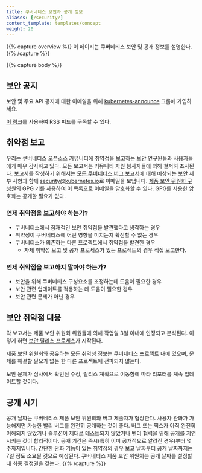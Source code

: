 ```yaml
---
title: 쿠버네티스 보안과 공개 정보
aliases: [/security/]
content_template: templates/concept
weight: 20
---
```


{{% capture overview %}}
이 페이지는 쿠버네티스 보안 및 공개 정보를 설명한다.
{{% /capture %}}

{{% capture body %}}
## 보안 공지

보안 및 주요 API 공지에 대한 이메일을 위해 [kubernetes-announce](https://groups.google.com/forum/#!forum/kubernetes-announce) 그룹에 가입하세요.

[이 링크](https://groups.google.com/forum/feed/kubernetes-announce/msgs/rss_v2_0.xml?num=50)를 사용하여 RSS 피드를 구독할 수 있다. 
## 취약점 보고

우리는 쿠버네티스 오픈소스 커뮤니티에 취약점을 보고하는 보안 연구원들과 사용자들에게 매우 감사하고 있다. 모든 보고서는 커뮤니티 자원 봉사자들에 의해 철저히 조사된다.
보고서를 작성하기 위해서는 [모든 쿠버네티스 버그 보고서](https://git.k8s.io/kubernetes/.github/ISSUE_TEMPLATE/bug-report.md)에 대해 예상되는 보안 세부 사항과 함께 [security@kubernetes.io](mailto:security@kubernetes.io)로 이메일을 보냅니다.
[제품 보안 위원회 구성원](https://git.k8s.io/security/security-release-process.md#product-security-committee-psc)의 GPG 키를 사용하여 이 목록으로 이메일을 암호화할 수 있다. GPG를 사용한 암호화는 공개할 필요가 없다.
### 언제 취약점을 보고해야 하는가?
- 쿠버네티스에서 잠재적인 보안 취약점을 발견했다고 생각하는 경우
- 취약성이 쿠버네티스에 어떤 영향을 미치는지 확신할 수 없는 경우
- 쿠버네티스가 의존하는 다른 프로젝트에서 취약점을 발견한 경우
  - 자체 취약성 보고 및 공개 프로세스가 있는 프로젝트의 경우 직접 보고한다.
### 언제 취약점을 보고하지 말아야 하는가?
- 보안을 위해 쿠버네티스 구성요소를 조정하는데 도움이 필요한 경우
- 보안 관련 업데이트를 적용하는 데 도움이 필요한 경우
- 보안 관련 문제가 아닌 경우

## 보안 취약점 대응
각 보고서는 제품 보안 위원회 위원들에 의해 작업일 3일 이내에 인정되고 분석된다. 이렇게 하면 [보안 릴리스 프로세스](https://git.k8s.io/security/security-release-process.md#disclosures)가 시작된다.

제품 보안 위원회와 공유하는 모든 취약성 정보는 쿠버네티스 프로젝트 내에 있으며, 문제를 해결할 필요가 없는 한 다른 프로젝트에 전파되지 않는다.

보안 문제가 심사에서 확인된 수정, 릴리스 계획으로 이동함에 따라 리포터를 계속 업데이트할 것이다.
## 공개 시기
공개 날짜는 쿠버네티스 제품 보안 위원회와 버그 제출자가 협상한다. 사용자 완화가 가능해지면 가능한 빨리 버그를 완전히 공개하는 것이 좋다. 버그 또는 픽스가 아직 완전히 이해되지 않았거나 솔루션이 제대로 테스트되지 않았거나 벤더 협력을 위해 공개를 지연시키는 것이 합리적이다. 공개 기간은 즉시(특히 이미 공개적으로 알려진 경우)부터 몇 주까지입니다. 간단한 완화 기능이 있는 취약점의 경우 보고 날짜부터 공개 날짜까지는 7일 정도 소요될 것으로 예상된다. 쿠버네티스 제품 보안 위원회는 공개 날짜를 설정할 때 최종 결정권을 갖는다.
{{% /capture %}}
